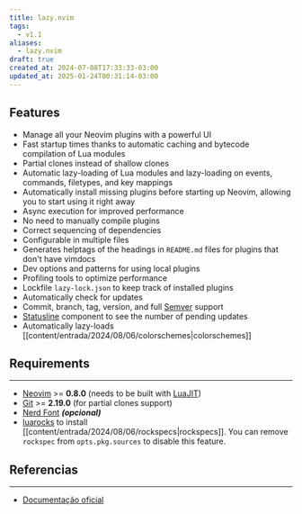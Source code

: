 ```yaml
---
title: lazy.nvim
tags:
  - v1.1
aliases:
  - lazy.nvim
draft: true
created_at: 2024-07-08T17:33:33-03:00
updated_at: 2025-01-24T00:31:14-03:00
---
```

## Features

- Manage all your Neovim plugins with a powerful UI
- Fast startup times thanks to automatic caching and bytecode compilation of Lua modules
- Partial clones instead of shallow clones
- Automatic lazy-loading of Lua modules and lazy-loading on events, commands, filetypes, and key mappings
- Automatically install missing plugins before starting up Neovim, allowing you to start using it right away
- Async execution for improved performance
- No need to manually compile plugins
- Correct sequencing of dependencies
- Configurable in multiple files
- Generates helptags of the headings in `README.md` files for plugins that don't have vimdocs
- Dev options and patterns for using local plugins
- Profiling tools to optimize performance
- Lockfile `lazy-lock.json` to keep track of installed plugins
- Automatically check for updates
- Commit, branch, tag, version, and full [Semver](https://devhints.io/semver) support
- [Statusline](content/entrada/2024/08/06/Statusline.md) component to see the number of pending updates
- Automatically lazy-loads [[content/entrada/2024/08/06/colorschemes|colorschemes]]

## Requirements
---
- [Neovim](content/entrada/2024/07/08/Neovim.md) >= **0.8.0** (needs to be built with [LuaJIT](content/entrada/2024/07/08/LuaJIT.md))
- [Git](content/entrada/2024/07/08/Git.md) >= **2.19.0** (for partial clones support)
-  [Nerd Font](content/entrada/2024/07/08/Fonte_Nerd_Font.md) **_(opcional)_**
- [luarocks](content/entrada/2024/07/08/luarocks.md) to install [[content/entrada/2024/08/06/rockspecs|rockspecs]].
  You can remove `rockspec` from `opts.pkg.sources` to disable this feature.

## Referencias
---
- [Documentação oficial](https://lazy.folke.io/)